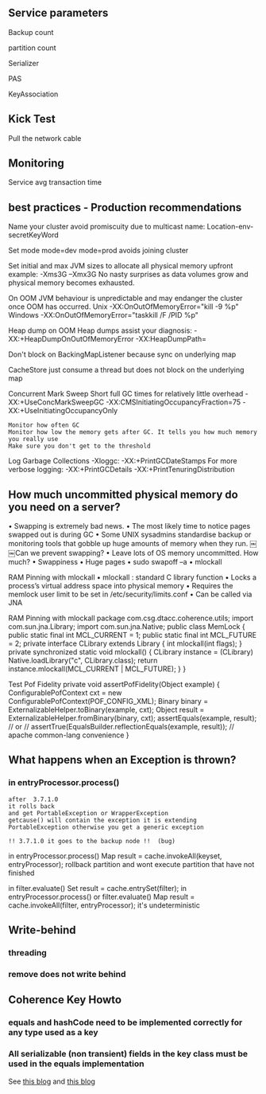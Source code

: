 

## Service parameters

Backup count 

partition count

Serializer

PAS

KeyAssociation





## Kick Test

Pull the network cable

## Monitoring

Service avg transaction time



## best practices - Production recommendations

Name your cluster
	avoid promiscuity due to multicast
	name: Location-env-secretKeyWord
	
Set mode
	mode=dev
	mode=prod
	avoids joining cluster
	
Set initial and max JVM sizes to allocate all physical memory upfront
	example: -Xms3G –Xmx3G
	No nasty surprises as data volumes grow and physical memory becomes exhausted.
	
On OOM JVM behaviour is unpredictable and may endanger the cluster once OOM has occurred.
	Unix
	-XX:OnOutOfMemoryError="kill -9 %p"
	Windows
	-XX:OnOutOfMemoryError="taskkill /F /PID %p"
	
	
Heap dump on OOM Heap dumps assist your diagnosis:
	-XX:+HeapDumpOnOutOfMemoryError -XX:HeapDumpPath=<node-specific-file>
	
Don't block on BackingMapListener because sync on underlying map

CacheStore just consume a thread but does not block on the underlying map

Concurrent Mark Sweep
	Short full GC times for relatively little overhead
	-XX:+UseConcMarkSweepGC
	-XX:CMSInitiatingOccupancyFraction=75
	-XX:+UseInitiatingOccupancyOnly
	
	Monitor how often GC
	Monitor how low the memory gets after GC. It tells you how much memory you really use
	Make sure you don't get to the threshold
	
	
Log Garbage Collections
	-Xloggc:<node-specific-file> -XX:+PrintGCDateStamps
	For more verbose logging:
	-XX:+PrintGCDetails -XX:+PrintTenuringDistribution
	
	
	
## How much uncommitted physical memory do you need on a server?
• Swapping is extremely bad news.
• The most likely time to notice pages
swapped out is during GC
• Some UNIX sysadmins standardise backup or monitoring tools that gobble up huge amounts of memory when they run.
￼
￼Can we prevent swapping?
• Leave lots of OS memory uncommitted. How much?
• Swappiness
• Huge pages
• sudo swapoff –a
• mlockall


RAM Pinning with mlockall • mlockall : standard C library function
• Locks a process’s virtual address space into physical memory
• Requires the memlock user limit to be set in /etc/security/limits.conf
• Can be called via JNA


    
    
RAM Pinning with mlockall package com.csg.dtacc.coherence.utils;
	import com.sun.jna.Library; import com.sun.jna.Native;
	public class MemLock {
		public static final int MCL_CURRENT = 1; public static final int MCL_FUTURE = 2;
		private interface CLibrary extends Library { int mlockall(int flags);
		}
		private synchronized static void mlockall() {
			CLibrary instance = (CLibrary) Native.loadLibrary("c", CLibrary.class); return instance.mlockall(MCL_CURRENT | MCL_FUTURE);
		}
	}
	
	
Test Pof Fidelity
	private void assertPofFidelity(Object example) {
		ConfigurablePofContext cxt = new ConfigurablePofContext(POF_CONFIG_XML);
		Binary binary = ExternalizableHelper.toBinary(example, cxt); Object result = ExternalizableHelper.fromBinary(binary, cxt);
		assertEquals(example, result);
		// or
		// assertTrue(EqualsBuilder.reflectionEquals(example, result)); // apache common-lang convenience
		}
		
		
## What happens when an Exception is thrown?

### in entryProcessor.process()

    after  3.7.1.0
    it rolls back
    and get PortableException or WrapperException
    getcause() will contain the exception it is extending PortableException otherwise you get a generic exception
    
    !! 3.7.1.0 it goes to the backup node !!  (bug)
    
 in entryProcessor.process()
Map result = cache.invokeAll(keyset, entryProcessor);
rollback partition and wont execute partition that have not finished

in filter.evaluate()
  Set result = cache.entrySet(filter);
in entryProcessor.process() or filter.evaluate()
    Map result = cache.invokeAll(filter, entryProcessor);
    it's undeterministic

    
    
## Write-behind

### threading

### remove does not write behind


## Coherence Key Howto

### equals and hashCode need to be implemented correctly for any type used as a key

### All serializable (non transient) fields in the key class must be used in the equals implementation

See [this blog](http://blackbeanbag.net/wp/2010/06/06/coherence-key-howto/) and [this blog](http://codefhtagn.blogspot.co.uk/2010/09/coherence-when-key-is-not-whole-key.html)

